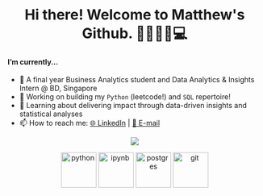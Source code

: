 <h1 align="center">
Hi there! Welcome to Matthew's Github. 👋🥸🍻🧋💻
</h1>

#### I’m currently...
- 💬 A final year Business Analytics student and Data Analytics & Insights Intern @ BD, Singapore
- 🔭 Working on building my `Python` (leetcode!) and `SQL` repertoire!
- 🌱 Learning about delivering impact through data-driven insights and statistical analyses
- 📫 How to reach me: [🌐 LinkedIn](https://www.linkedin.com/in/matthewmcsl/) | [📧 E-mail](matthew97chan@gmail.com)



<p align="center">
      
<a href="https://github.com/anuraghazra/github-readme-stats">
  <img align='center' src='https://github-readme-stats.vercel.app/api?username=Matthewmcsl&theme=gruvbox_light)'/>
</a>
      </p>  


<p align="center">
      <img src="https://www.vectorlogo.zone/logos/python/python-icon.svg" alt="python" width="70" height="70"/>
      <img src="https://www.vectorlogo.zone/logos/jupyter/jupyter-icon.svg" alt="ipynb" width="70" height="70"/>
      <img src="https://www.vectorlogo.zone/logos/postgresql/postgresql-icon.svg" alt="postgres" width="70" height="70"/>
      <img src="https://www.vectorlogo.zone/logos/git-scm/git-scm-icon.svg" alt="git" width="70" height="70"/>
  </p>       
       
